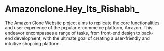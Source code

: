 # Amazonclone.Hey_Its_Rishabh_
The Amazon Clone Website project aims to replicate the core functionalities and user experience of the popular e-commerce platform, Amazon. This endeavor encompasses a range of tasks, from front-end design to back-end development, with the ultimate goal of creating a user-friendly and intuitive shopping platform.
